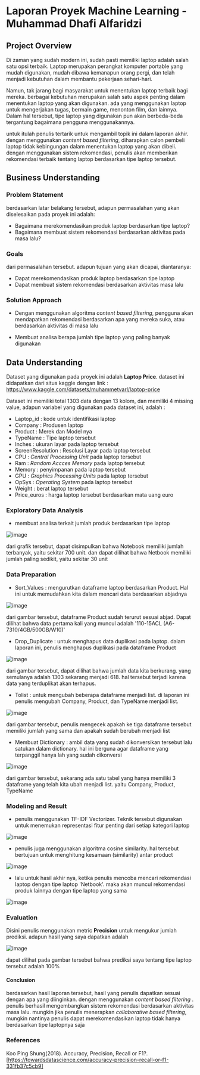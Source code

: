 # Laporan Proyek Machine Learning - Muhammad Dhafi Alfaridzi

## Project Overview

Di zaman yang sudah modern ini, sudah pasti memiliki laptop adalah salah satu opsi terbaik. Laptop merupakan perangkat komputer portable yang mudah digunakan, mudah dibawa kemanapun orang pergi, dan telah menjadi kebutuhan dalam membantu pekerjaan sehari-hari.

Namun, tak jarang bagi masyarakat untuk menentukan laptop terbaik bagi mereka. berbagai kebutuhan merupakan salah satu aspek penting dalam menentukan laptop yang akan digunakan. ada yang menggunakan laptop untuk mengerjakan tugas, bermain game, menonton film, dan lainnya. Dalam hal tersebut, tipe laptop yang digunakan pun akan berbeda-beda tergantung bagaimana pengguna menggunakannya.

untuk itulah penulis tertarik untuk mengambil topik ini dalam laporan akhir. dengan menggunakan _content based filtering_, diharapkan calon pembeli laptop tidak kebingungan dalam menentukan laptop yang akan dibeli. dengan menggunakan sistem rekomendasi, penulis akan memberikan rekomendasi terbaik tentang laptop berdasarkan tipe laptop tersebut.

## Business Understanding

### Problem Statement

berdasarkan latar belakang tersebut, adapun permasalahan yang akan diselesaikan pada proyek ini adalah:

* Bagaimana merekomendasikan produk laptop berdasarkan tipe laptop?
* Bagaimana membuat sistem rekomendasi berdasarkan aktivitas pada masa lalu?

### Goals 

dari permasalahan tersebut. adapun tujuan yang akan dicapai, diantaranya:

* Dapat merekomendasikan produk laptop berdasarkan tipe laptop
* Dapat membuat sistem rekomendasi berdasarkan aktivitas masa lalu

### Solution Approach

* Dengan menggunakan algoritma _content based filtering_, pengguna akan mendapatkan rekomendasi berdasarkan apa yang mereka suka, atau berdasarkan aktivitas di masa lalu

* Membuat analisa berapa jumlah tipe laptop yang paling banyak digunakan

## Data Understanding

Dataset yang digunakan pada proyek ini adalah **Laptop Price**. dataset ini didapatkan dari situs kaggle dengan link : https://www.kaggle.com/datasets/muhammetvarl/laptop-price

Dataset ini memiliki total 1303 data dengan 13 kolom, dan memiliki 4 missing value, adapun variabel yang digunakan pada dataset ini, adalah : 

* Laptop_id : kode untuk identifikasi laptop
* Company : Produsen laptop
* Product : Merek dan Model nya
* TypeName : Tipe laptop tersebut 
* Inches : ukuran layar pada laptop tersebut
* ScreenResolution : Resolusi Layar pada laptop tersebut
* CPU : _Central Processing Unit_ pada laptop tersebut
* Ram : _Random Accces Memory_ pada laptop tersebut
* Memory : penyimpanan pada laptop tersebut
* GPU : _Graphics Processing Units_ pada laptop tersebut
* OpSys : _Operating System_ pada laptop tersebut
* Weight : berat laptop tersebut
* Price_euros : harga laptop tersebut berdasarkan mata uang euro

### Exploratory Data Analysis

* membuat analisa terkait jumlah produk berdasarkan tipe laptop

![image](https://user-images.githubusercontent.com/93527916/191031043-ce96abf6-6b24-4fb6-8fea-dee8c0561294.png)

dari grafik tersebut, dapat disimpulkan bahwa Notebook memiliki jumlah terbanyak, yaitu sekitar 700 unit. dan dapat dilihat bahwa Netbook memiliki jumlah paling sedikit, yaitu sekitar 30 unit

### Data Preparation

* Sort_Values : mengurutkan dataframe laptop berdasarkan Product. Hal ini untuk memudahkan kita dalam mencari data berdasarkan abjadnya

![image](https://user-images.githubusercontent.com/93527916/191127327-d0068133-8184-44f2-8e28-f5410d1495a9.png)

dari gambar tersebut, dataframe Product sudah terurut sesuai abjad. Dapat dilihat bahwa data pertama kali yang muncul adalah '110-15ACL (A6-7310/4GB/500GB/W10)'

* Drop_Duplicate : untuk menghapus data duplikasi pada laptop. dalam laporan ini, penulis menghapus duplikasi pada dataframe Product

![image](https://user-images.githubusercontent.com/93527916/191127565-66cf883c-7cd4-45ff-b392-a0ab70b15d1a.png)

dari gambar tersebut, dapat dilihat bahwa jumlah data kita berkurang. yang semulanya adalah 1303 sekarang menjadi 618. hal tersebut terjadi karena data yang terduplikat akan terhapus.

* Tolist : untuk mengubah beberapa dataframe menjadi list. di laporan ini penulis mengubah Company, Product, dan TypeName menjadi list. 

![image](https://user-images.githubusercontent.com/93527916/191127817-b6f51f9e-7c6d-4291-933e-d932d980e3ea.png)

dari gambar tersebut, penulis mengecek apakah ke tiga dataframe tersebut memiliki jumlah yang sama dan apakah sudah berubah menjadi list

* Membuat Dictionary : ambil data yang sudah dikonversikan tersebut lalu satukan dalam dictionary. hal ini berguna agar dataframe yang terpanggil hanya lah yang sudah dikonversi

![image](https://user-images.githubusercontent.com/93527916/191128007-40728441-fc71-4100-93a1-31c2c2316e48.png)

dari gambar tersebut, sekarang ada satu tabel yang hanya memiliki 3 dataframe yang telah kita ubah menjadi list. yaitu Company, Product, TypeName

### Modeling and Result

* penulis menggunakan TF-IDF Vectorizer. Teknik tersebut digunakan untuk menemukan representasi fitur penting dari setiap kategori laptop

![image](https://user-images.githubusercontent.com/93527916/191034856-a1426d43-10d4-45c1-9341-422f657bc8c8.png)

* penulis juga menggunakan algoritma cosine similarity. hal tersebut bertujuan untuk menghitung kesamaan (similarity) antar product

![image](https://user-images.githubusercontent.com/93527916/191035314-eb116a6c-38e7-4ca8-a785-6969580c533b.png)

* lalu untuk hasil akhir nya, ketika penulis mencoba mencari rekomendasi laptop dengan tipe laptop 'Netbook'. maka akan muncul rekomendasi produk lainnya dengan tipe laptop yang sama

![image](https://user-images.githubusercontent.com/93527916/191035702-79e90fc7-0ce0-490f-a39b-b783659fa2e4.png)

### Evaluation

Disini penulis menggunakan metric **Precision** untuk mengukur jumlah prediksi. adapun hasil yang saya dapatkan adalah 

![image](https://user-images.githubusercontent.com/93527916/191041571-6f2c556c-5e7f-41c8-a9ae-1bd4297a2eae.png)

dapat dilihat pada gambar tersebut bahwa prediksi saya tentang tipe laptop tersebut adalah 100%

#### Conclusion 

berdasarkan hasil laporan tersebut, hasil yang penulis dapatkan sesuai dengan apa yang diinginkan. dengan menggunakan _content based filtering_ . penulis berhasil mengembangkan sistem rekomendasi berdasarkan aktivitas masa lalu. mungkin jika penulis menerapkan _collaborative based filtering_, mungkin nantinya penulis dapat merekomendasikan laptop tidak hanya berdasarkan tipe laptopnya saja

### References

Koo Ping Shung(2018). Accuracy, Precision, Recall or F1?. [https://towardsdatascience.com/accuracy-precision-recall-or-f1-331fb37c5cb9]
